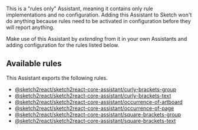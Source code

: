 This is a "rules only" Assistant, meaning it contains only rule implementations and no configuration. Adding this Assistant to Sketch won't do anything because rules need to be activated in configuration before they will report anything.

Make use of this Assistant by _extending_ from it in your own Assistants and adding configuration for the rules listed below.

## Available rules

This Assistant exports the following rules.

- [@sketch2react/sketch2react-core-assistant/curly-brackets-group](https://github.com/sketch2react/sketch-assistants/tree/master/core/src/rules/curly-brackets-group)
- [@sketch2react/sketch2react-core-assistant/curly-brackets-text](https://github.com/sketch2react/sketch-assistants/tree/master/core/src/rules/curly-brackets-text)
- [@sketch2react/sketch2react-core-assistant/occurrence-of-artboard](https://github.com/sketch2react/sketch-assistants/tree/master/core/src/rules/occurrence-of-artboard)
- [@sketch2react/sketch2react-core-assistant/occurrence-of-page](https://github.com/sketch2react/sketch-assistants/tree/master/core/src/rules/occurrence-of-page)
- [@sketch2react/sketch2react-core-assistant/square-brackets-group](https://github.com/sketch2react/sketch-assistants/tree/master/core/src/rules/square-brackets-group)
- [@sketch2react/sketch2react-core-assistant/square-brackets-text](https://github.com/sketch2react/sketch-assistants/tree/master/core/src/rules/square-brackets-text)

